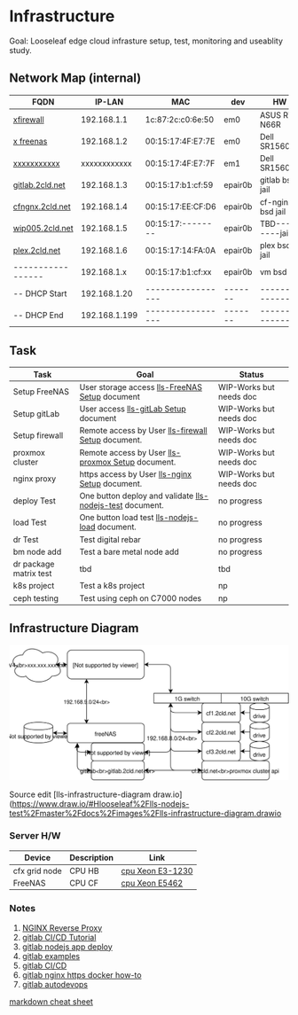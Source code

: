 # Infrastructure

Goal: Looseleaf edge cloud infrasture setup, test, monitoring and useablity study.

## Network Map (internal)

| FQDN            | IP-LAN        | MAC               | dev     | HW            | Description |
| --------------- | ------------- | ----------------- | ------- | ------------- | ------------ |
| [xfirewall](http://192.168.1.1) | 192.168.1.1   | 1c:87:2c:c0:6e:50 | em0     | ASUS RT-N66R  | temp fw/router |
| [x freenas](http://192.168.1.2) | 192.168.1.2   | 00:15:17:4F:E7:7E | em0     | Dell SR1560SF | left RJ14 |
| [xxxxxxxxxxx]()                 | xxxxxxxxxxxx  | 00:15:17:4F:E7:7F | em1     | Dell SR1560SF | rght RJ14 not used |
| [gitlab.2cld.net](http://192.168.1.3) | 192.168.1.3   | 00:15:17:b1:cf:59 | epair0b | gitlab bsd jail   | virtural hw |
| [cfngnx.2cld.net](http://192.168.1.4) | 192.168.1.4   | 00:15:17:EE:CF:D6 | epair0b | cf-nginx bsd jail | virtural hw |
| [wip005.2cld.net](http://192.168.1.5) | 192.168.1.5   | 00:15:17:-------- | epair0b | TBD--------jail   | virtural hw |
| [plex.2cld.net](http://192.168.1.6)   | 192.168.1.6   | 00:15:17:14:FA:0A | epair0b | plex bsd jail     | virtural hw |
| ----------------- | 192.168.1.x   | 00:15:17:b1:cf:xx | epair0b | vm bsd jail   | virtural hw |
| -- DHCP Start   | 192.168.1.20  | ----------------- | ------- | ------------- | ---- |
| -- DHCP End     | 192.168.1.199 | ----------------- | ------- | ------------- | ---- |

## Task

| Task            | Goal | Status  |
| --------------- | ------------------------------------------------------ | -------- |
| Setup FreeNAS   | User storage access [lls-FreeNAS Setup](lls-FreeNAS.md) document | WIP-Works but needs doc |
| Setup gitLab    | User access [lls-gitLab Setup](lls-gitLab.md) document  | WIP-Works but needs doc |
| Setup firewall  | Remote access by User [lls-firewall Setup](lls-firewall.md) document. | WIP-Works but needs doc |
| proxmox cluster | Remote access by User [lls-proxmox Setup](lls-proxmox.md) document. | WIP-Works but needs doc |
| nginx proxy     | https access by User [lls-nginx Setup](lls-nginx.md) document.  | WIP-Works but needs doc |
| deploy Test     | One button deploy and validate [lls-nodejs-test](lls-nodejs-test.md) document. | no progress |
| load Test     | One button load test [lls-nodejs-load](lls-nodejs-load.md) document. | no progress |
| dr Test       | Test digital rebar | no progress |
| bm node add | Test a bare metal node add | no progress |
| dr package matrix test | tbd | tbd |
| k8s project | Test a k8s project | np |
| ceph testing | Test using ceph on C7000 nodes | np |

## Infrastructure Diagram

![lls-infrastructure-diagram svg](images/lls-infrastructure-diagram.svg)

Source edit [lls-infrastructure-diagram draw.io](https://www.draw.io/#Hlooseleaf%2Flls-nodejs-test%2Fmaster%2Fdocs%2Fimages%2Flls-infrastructure-diagram.drawio


### Server H/W

| Device | Description | Link |
| ----------- | ---------------- | --------- |
| cfx grid node  | CPU HB           | [cpu Xeon E3-1230](https://ark.intel.com/content/www/us/en/ark/products/97474/intel-xeon-processor-e3-1230-v6-8m-cache-3-50-ghz.html) |
| FreeNAS  | CPU CF           | [cpu Xeon E5462](https://ark.intel.com/content/www/us/en/ark/products/33084/intel-xeon-processor-e5462-12m-cache-2-80-ghz-1600-mhz-fsb.html) |

### Notes

1. [NGINX Reverse Proxy](https://www.nginx.com/resources/glossary/reverse-proxy-server/)
2. [gitlab CI/CD Tutorial](https://medium.com/devopslinks/beginner-friendly-introduction-to-gitlab-ci-cd-1c80ee5ba0ae)
3. [gitlab nodejs app deploy](https://medium.com/@seulkiro/deploy-node-js-app-with-gitlab-ci-cd-214d12bfeeb5)
4. [gitlab examples](https://gitlab.com/gitlab-examples)
5. [gitlab CI/CD](https://about.gitlab.com/2016/03/01/gitlab-runner-with-docker/)
6. [gitlab nginx https docker how-to](https://www.digitalocean.com/community/tutorials/how-to-secure-a-containerized-node-js-application-with-nginx-let-s-encrypt-and-docker-compose)
7. [gitlab autodevops](https://docs.gitlab.com/ee/topics/autodevops/#auto-monitoring)

[markdown cheat sheet](http://blog.christrees.com/wip/markdowntest.html)
